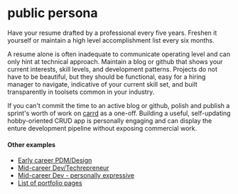 # public persona
Have your resume drafted by a professional every five years.  Freshen it yourself or maintain a high level accomplishment list every six months.

A resume alone is often inadequate to communicate operating level and can only hint at technical approach.  Maintain a blog or github that shows your current interests, skill levels, and development patterns. Projects do not have to be beautiful, but they should be functional, easy for a hiring manager to navigate, indicative of your current skill set, and built transparently in toolsets common in your industry.  

If you can't commit the time to an active blog or github, polish and publish a sprint's worth of work on <a href="https://paulgaljan.com">carrd</a> as a one-off.  Building a useful, self-updating hobby-oriented CRUD app is personally engaging and can display the enture development pipeline without exposing commercial work.

#### Other examples
-   [Early career PDM/Design](https://uxfol.io/p/juno_athena/0351aad4)
-	[Mid-career Dev/Techrepreneur](https://raymondtraylor.com/)
-	[Mid-career Dev - personally expressive](https://www.cyrusstoller.com/about.html)
-	[List of portfolio pages](https://docs.google.com/spreadsheets/u/0/d/1u_57r45GtmRHcmhV-MxIxrJkg0gYw22xXWpHPskqqKc/htmlview?pli=1)